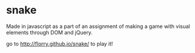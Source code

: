 snake
=====

Made in javascript as a part of an assignment of making a game with visual elements through DOM and jQuery.

go to http://florry.github.io/snake/ to play it!
